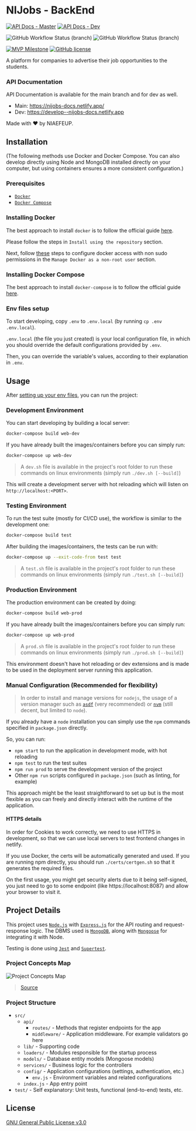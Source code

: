 # NIJobs - BackEnd

[![API Docs - Master](https://img.shields.io/badge/Docs-main-blue?style=for-the-badge)](https://nijobs-docs.netlify.app/)
[![API Docs - Dev](https://img.shields.io/badge/Docs-dev-blueviolet?style=for-the-badge)](https://nijobs-docs-develop.netlify.app)


![GitHub Workflow Status (branch)](https://img.shields.io/github/workflow/status/NIAEFEUP/nijobs-be/CI/master?label=BUILD%20-%20Master&style=for-the-badge)
![GitHub Workflow Status (branch)](https://img.shields.io/github/workflow/status/NIAEFEUP/nijobs-be/CI/develop?label=BUILD%20-%20Develop&style=for-the-badge)

[![MVP Milestone](https://img.shields.io/github/milestones/progress-percent/NIAEFEUP/nijobs-be/2?style=for-the-badge)](https://github.com/NIAEFEUP/nijobs-be/milestone/2)
[![GitHub license](https://img.shields.io/github/license/NIAEFEUP/nijobs-be.svg?style=for-the-badge)](https://github.com/NIAEFEUP/nijobs-be/blob/master/LICENSE)

A platform for companies to advertise their job opportunities to the students.

### API Documentation

API Documentation is available for the main branch and for dev as well.

* Main: https://nijobs-docs.netlify.app/
* Dev: https://develop--nijobs-docs.netlify.app

Made with ❤️ by NIAEFEUP.

## Installation

(The following methods use Docker and Docker Compose. You can also develop directly using Node and MongoDB installed directly on your computer, but using containers ensures a more consistent configuration.)

### Prerequisites

- [`Docker`](https://www.docker.com)
- [`Docker Compose`](https://www.docker.com)

### Installing Docker

The best approach to install `docker` is to follow the official guide [here](https://docs.docker.com/install/linux/docker-ce/ubuntu/#install-using-the-repository). 

Please follow the steps in `Install using the repository` section.

Next, follow [these](https://docs.docker.com/install/linux/linux-postinstall/) steps to configure docker access with non sudo permissions in the `Manage Docker as a non-root user` section.

### Installing Docker Compose

The best approach to install `docker-compose` is to follow the official guide [here](https://docs.docker.com/compose/install/#install-compose).

### Env files setup

To start developing, copy `.env` to `.env.local` (by running `cp .env .env.local`).

`.env.local` (the file you just created) is your local configuration file, in which you should override the default configurations provided by `.env`.

Then, you can override the variable's values, according to their explanation in `.env`.


## Usage

After [setting up your env files](#env-files-setup), you can run the project:

### Development Environment

You can start developing by building a local server:

```bash
docker-compose build web-dev
```

If you have already built the images/containers before you can simply run:

```bash
docker-compose up web-dev
```

> A `dev.sh` file is available in the project's root folder to run these commands on linux environments (simply run `./dev.sh [--build]`)

This will create a development server with hot reloading which will listen on `http://localhost:<PORT>`.

### Testing Environment

To run the test suite (mostly for CI/CD use), the workflow is similar to the development one:

```bash
docker-compose build test
```
After building the images/containers, the tests can be run with:

```bash
docker-compose up --exit-code-from test test
```
> A `test.sh` file is available in the project's root folder to run these commands on linux environments (simply run `./test.sh [--build]`)

### Production Environment

The production environment can be created by doing:

```bash
docker-compose build web-prod
```
If you have already built the images/containers before you can simply run:

```bash
docker-compose up web-prod
```
> A `prod.sh` file is available in the project's root folder to run these commands on linux environments (simply run `./prod.sh [--build]`)

This environment doesn't have hot reloading or dev extensions and is made to be used in the deployment server running this application.

### Manual Configuration (Recommended for flexibility)

> In order to install and manage versions for `nodejs`, the usage of a version manager such as [`asdf`](https://asdf-vm.com/) (very recommended) or [`nvm`](https://github.com/nvm-sh/nvm) (still decent, but limited to `node`).

If you already have a `node` installation you can simply use the `npm` commands specified in `package.json` directly.

So, you can run:

- `npm start` to run the application in development mode, with hot reloading
- `npm test` to run the test suites
- `npm run prod` to serve the development version of the project
- Other `npm run` scripts configured in `package.json` (such as linting, for example)

This approach might be the least straightforward to set up but is the most flexible as you can freely and directly interact with the runtime of the application.

#### HTTPS details
In order for Cookies to work correctly, we need to use HTTPS in development, so that we can use local servers to test frontend changes in netlify.

If you use Docker, the certs will be automatically generated and used. If you are running npm directly, you should run `./certs/certgen.sh` so that it generates the required files.

On the first usage, you might get security alerts due to it being self-signed, you just need to go to some endpoint (like https://localhost:8087) and allow your browser to visit it.

## Project Details

This project uses [`Node.js`](https://nodejs.org/en/) with [`Express.js`](https://expressjs.com/) for the API routing and request-response logic. The DBMS used is [`MongoDB`](https://www.mongodb.com/), along with [`Mongoose`](https://mongoosejs.com/) for integrating it with Node.

Testing is done using [`Jest`](https://jestjs.io/) and [`Supertest`](https://github.com/visionmedia/supertest).

### Project Concepts Map

![Project Concepts Map](https://imgur.com/HVXk1Jg.png)
> [Source](https://app.creately.com/diagram/Kfsc8WeFzKe/edit)

### Project Structure

- `src/`
    - `api/`
        - `routes/` - Methods that register endpoints for the app
        - `middleware/` - Application middleware. For example validators go here
    - `lib/` - Supporting code
    - `loaders/` - Modules responsible for the startup process
    - `models/` - Database entity models (Mongoose models)
    - `services/` - Business logic for the controllers
    - `config/` - Application configurations (settings, authentication, etc.)
        - `env.js` - Environment variables and related configurations
    - `index.js` - App entry point
- `test/` - Self explanatory: Unit tests, functional (end-to-end) tests, etc.

## License
[GNU General Public License v3.0](https://choosealicense.com/licenses/gpl-3.0/)
